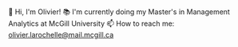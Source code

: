 👋 Hi, I'm Olivier!
📚 I'm currently doing my Master's in Management Analytics at McGill University
📫 How to reach me: olivier.larochelle@mail.mcgill.ca
